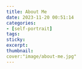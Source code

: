 ```yaml
---
title: About Me
date: 2023-11-20 00:51:14
categories:
- [self-portrait]
tags:
sticky:
excerpt:
thumbnail:
cover:"image/about-me.jpg"
---
```

